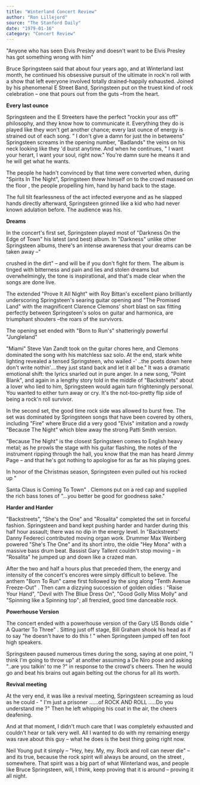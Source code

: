 ```yaml
---
title: "Winterland Concert Review"
author: "Ron Lillejord"
source: "The Stanford Daily"
date: "1979-01-16"
category: "Concert Review"
---
```


"Anyone who has seen Elvis Presley and doesn't want to be Elvis Presley has got something wrong with him"

Bruce Springsteen said that about four years ago, and at Winterland last month, he continued his obsessive pursuit of the ultimate in rock'n roll with a show that left everyone involved totally drained-happily exhausted. Joined by his phenomenal E Street Band, Springsteen put on the truest kind of rock celebration – one that pours out from the guts –from the heart.

**Every last ounce**

Springsteen and the E Streeters have the perfect "rockin your ass off" philosophy, and they know how to communicate it. Everything they do is played like they won't get another chance; every last ounce of energy is strained out of each song. " I don't give a damn for just the in betweens" Springsteen screams in the opening number, "Badlands" the veins on his neck looking like they 'd burst anytime. And when he continues, " I want your herart, I want your soul, right now." You're damn sure he means it and he will get what he wants.

The people he hadn't convinced by that time were converted when, during "Spirits In The Night", Springsteen threw himself on to the crowd massed on the floor , the people propelling him, hand by hand back to the stage.

The full tilt fearlessness of the act infected everyone and as he slapped hands directly afterward, Springsteen grinned like a kid who had never known adulation before. The audience was his.

**Dreams**

In the concert's first set, Springsteen played most of "Darkness On the Edge of Town" his latest (and best) album. In "Darkness" unlike other Springsteen albums, there's an intense awareness that your dreams can be taken away –"

crushed in the dirt" – and will be if you don't fight for them. The album is tinged with bitterness and pain and lies and stolen dreams but overwhelmingly, the tone is inspirational, and that's made clear when the songs are done live.

The extended "Prove It All Night" with Roy Bittan's excellent piano brilliantly underscoring Springsteen's searing guitar opening and "The Promised Land" with the magnificent Clarence Clemons' short blast on sax fitting perfectly between Springsteen's solos on guitar and harmonica, are triumphant shouters –the roars of the survivors.

The opening set ended with "Born to Run's" shatteringly powerful "Jungleland"

"Miami" Steve Van Zandt took on the guitar chores here, and Clemons dominated the song with his matchless saz solo. At the end, stark white lighting revealed a tensed Springsteen, who wailed -' ..the poets down here don't write nothin'....they just stand back and let it all be." It was a dramatic emotional shift: the lyrics snarled out in pure anger. In a new song, "Point Blank", and again in a lengthy story told in the middle of "Backstreets" about a lover who lied to him, Springsteen would again turn frighteningly personal. You wanted to either turn away or cry. It's the not-too-pretty flip side of being a rock'n roll survivor.

In the second set, the good time rock side was allowed to burst free. The set was dominated by Springsteen songs that have been covered by others, including "Fire" where Bruce did a very good "Elvis" imitation and a rowdy "Because The Night" which blew away the strong Patti Smith version.

"Because The Night" is the closest Springsteen comes to English heavy metal; as he prowls the stage with his guitar flashing, the notes of the instrument ripping through the hall, you know that the man has heard Jimmy Page – and that he's got nothing to apologise for as far as his playing goes.

In honor of the Christmas season, Springsteen even pulled out his rocked up "

Santa Claus is Coming To Town" . Clemons put on a red cap and supplied the rich bass tones of "...you better be good for goodness sake."

**Harder and Harder**

"Backstreets", "She's the One" and "Rosalita" completed the set in forceful fashion. Springsteen and band kept pushing harder and harder during this half hour assault; there was no dip in the energy level. In "Backstreets' Danny Federeci contributed moving organ work. Drummer Max Weinberg powered "She's The One" and its short intro, the oldie "Hey Mona" with a massive bass drum beat. Bassist Gary Tallent couldn't stop moving – in "Rosalita" he jumped up and down like a crazed man.

After the two and half a hours plus that preceded them, the energy and intensity of the concert's encores were simply difficult to believe. The anthem "Born To Run" came first followed by the sing along "Tenth Avenue Freeze-Out" . Then cam a dizzying succession of golden oldies : "Raise Your Hand", "Devil with The Bliue Dress On", "Good Golly Miss Molly" and "Spinning like a Spinning top"; all frenzied, good time danceable rock.

**Powerhouse Version**

The concert ended with a powerhouse version of the Gary US Bonds oldie " A Quarter To Three" . Sitting just off stage, Bill Graham shook his head as if to say "he doesn't have to do this ! " when Springsteen jumped off ten foot high speakers.

Springsteen paused numerous times during the song, saying at one point, "I think I'm going to throw up" at another assuming a De Niro pose and asking "..are you talkin' to me ?" in response to the crowd's cheers. Then he would go and beat his brains out again belting out the chorus for all its worth.

**Revival meeting**

At the very end, it was like a revival meeting, Springsteen screaming as loud as he could - " I'm just a prisoner ......of ROCK AND ROLL .....Do you understand me ?" Then he left whipping his coat in the air, the cheers deafening.

And at that moment, I didn't much care that I was completely exhausted and couldn't hear or talk very well. All I wanted to do with my remaining energy was rave about this guy – what he does is the best thing going right now.

Neil Young put it simply – "Hey, hey. My, my. Rock and roll can never die" – and its true, because the rock spirit will always be around, on the street , somewhere. That spirit was a big part of what Winterland was, and people like Bruce Springsteen, will, I think, keep proving that it is around – proving it all night.
